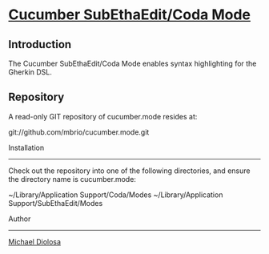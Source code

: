 [Cucumber SubEthaEdit/Coda Mode](http://github.com/mbrio/cucumber.mode)
===================================================

Introduction
------------
The Cucumber SubEthaEdit/Coda Mode enables syntax highlighting for the Gherkin DSL.

Repository
----------
A read-only GIT repository of cucumber.mode resides at:
  
  git://github.com/mbrio/cucumber.mode.git

Installation
____________
Check out the repository into one of the following directories, and ensure the directory name is cucumber.mode:

  ~/Library/Application Support/Coda/Modes
  ~/Library/Application Support/SubEthaEdit/Modes

Author
______
[Michael Diolosa](http://github.com/mbrio)